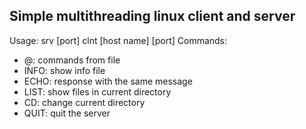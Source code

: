 ## Simple multithreading linux client and server
Usage: srv [port]
       clnt [host name] [port]
Commands:
- @<file>: commands from file
- INFO: show info file
- ECHO: response with the same message
- LIST: show files in current directory
- CD:   change current directory
- QUIT: quit the server